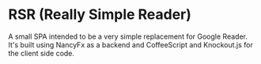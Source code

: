 RSR (Really Simple Reader)
===

A small SPA intended to be a very simple replacement for Google Reader. It's built using NancyFx as a backend and CoffeeScript and Knockout.js for the client side code.